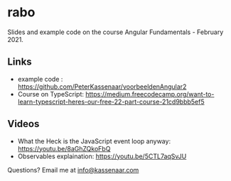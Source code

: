 # rabo
Slides and example code on the course Angular Fundamentals - February 2021.

## Links
- example code : https://github.com/PeterKassenaar/voorbeeldenAngular2
- Course on TypeScript: https://medium.freecodecamp.org/want-to-learn-typescript-heres-our-free-22-part-course-21cd9bbb5ef5 

## Videos
- What the Heck is the JavaScript event loop anyway: https://youtu.be/8aGhZQkoFbQ
- Observables explaination: https://youtu.be/5CTL7aqSvJU

Questions? Email me at info@kassenaar.com
